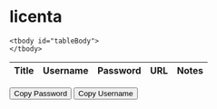 # licenta
<!DOCTYPE html>
<html>
<head>
  <title>AutoFill Extension</title>
  
  <title>Switch Button</title>
  
</head>
<body>
  <table id="myTable">
    <thead>
      <tr>
        <th>Title</th>
        <th>Username</th>
        <th>Password</th>
        <th>URL</th>
        <th>Notes</th>
      </tr>
    </thead>
    
    <tbody id="tableBody">
    </tbody>
  </table>
  <button id="btnCopyPassword">Copy Password</button>
  <button id="btnCopyUser">Copy Username</button>
</body>
</html>
